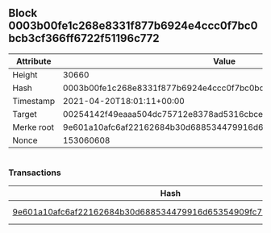 ## Block 0003b00fe1c268e8331f877b6924e4ccc0f7bc0bcb3cf366ff6722f51196c772

Attribute | Value
--- | ---
Height | 30660
Hash | 0003b00fe1c268e8331f877b6924e4ccc0f7bc0bcb3cf366ff6722f51196c772
Timestamp | 2021-04-20T18:01:11+00:00
Target | 00254142f49eaaa504dc75712e8378ad5316cbcead634704b3734b6271167cc4
Merke root | 9e601a10afc6af22162684b30d688534479916d65354909fc786fc187b7dafb5
Nonce | 153060608

```

```

### Transactions

Hash | Amount
--- | ---
[9e601a10afc6af22162684b30d688534479916d65354909fc786fc187b7dafb5](9e601a10afc6af22162684b30d688534479916d65354909fc786fc187b7dafb5.md) | 10.00000000 SKEPTI 
